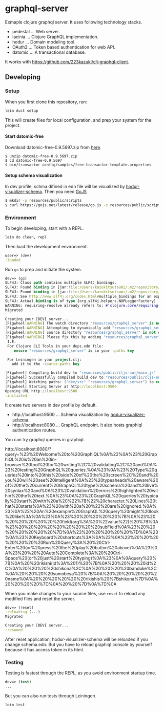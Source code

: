 # graphql-server

Exmaple clojure graphql server. It uses following technology stacks.

* pedestal ... Web server.
* lacinia ... Clojure GraphQL implementation.
* hodur ... Domain modeling tool.
* OAuth2 ... Token based authentication for web API.
* datomic ... A transactional database.

It works with https://github.com/223kazuki/clj-graphql-client.

## Developing

### Setup

When you first clone this repository, run:

```sh
lein duct setup
```

This will create files for local configuration, and prep your system
for the project.

#### Start datomic-free

Download datomic-free-0.9.5697.zip from [here](https://my.datomic.com/downloads/free).

```
$ unzip datomic-free-0.9.5697.zip
$ cd datomic-free-0.9.5697
$ bin/transactor config/samples/free-transactor-template.properties
```

#### Setup schema visualization

In dev profile, schma difined in edn file will be visualized by [hodur-visualizer-schema](https://github.com/luchiniatwork/hodur-visualizer-schema).
Then you need [GoJS](https://gojs.net/latest/index.html)

```sh
$ mkdir -p resources/public/scripts
$ curl https://gojs.net/latest/release/go.js -o resources/public/scripts/go.js
```

### Environment

To begin developing, start with a REPL.

```sh
lein do clean, repl
```

Then load the development environment.

```clojure
user=> (dev)
:loaded
```

Run `go` to prep and initiate the system.

```clojure
dev=> (go)
SLF4J: Class path contains multiple SLF4J bindings.
SLF4J: Found binding in [jar:file:/Users/kazukitsutsumi/.m2/repository/org/slf4j/slf4j-nop/1.7.25/slf4j-nop-1.7.25.jar!/org/slf4j/impl/StaticLoggerBinder.class]
SLF4J: Found binding in [jar:file:/Users/kazukitsutsumi/.m2/repository/ch/qos/logback/logback-classic/1.2.3/logback-classic-1.2.3.jar!/org/slf4j/impl/StaticLoggerBinder.class]
SLF4J: See http://www.slf4j.org/codes.html#multiple_bindings for an explanation.
SLF4J: Actual binding is of type [org.slf4j.helpers.NOPLoggerFactory]
WARNING: requiring-resolve already refers to: #'clojure.core/requiring-resolve in namespace: datomic.common, being replaced by: #'datomic.common/requiring-resolve
Migrated

Creating your [DEV] server...
[Figwheel:WARNING] The watch directory "resources/graphql_server" is not the classpath! A watch directory is must on the classpath and point to the root directory of your namespace source tree. A general all encompassing watch directory will not work.
[Figwheel:WARNING] Attempting to dynamically add "resources/graphql_server" to classpath!
[Figwheel:WARNING] Source directory "resources/graphql_server" is not on the classpath
[Figwheel:WARNING] Please fix this by adding "resources/graphql_server" to your classpath
 I.E.
 For Clojure CLI Tools in your deps.edn file:
    ensure "resources/graphql_server" is in your :paths key

 For Leiningen in your project.clj:
   add it to the :source-paths key

[Figwheel] Compiling build dev to "resources/public/cljs-out/main.js"
[Figwheel] Successfully compiled build dev to "resources/public/cljs-out/main.js" in 17.441 seconds.
[Figwheel] Watching paths: ("dev/src" "resources/graphql_server") to compile build - dev
[Figwheel] Starting Server at http://localhost:9500
Opening URL http://localhost:9500
:initiated
```

It create two servers in dev profile by default.

* http://localhost:9500 ... Schema visualization by [hodur-visualizer-schema](https://github.com/luchiniatwork/hodur-visualizer-schema).
* http://localhost:8080 ... GraphQL endpoint. It also hosts graphiql authentication routes.

You can try graphql queries in graphiql.

http://localhost:8080/?query=%23%20Welcome%20to%20GraphiQL%0A%23%0A%23%20GraphiQL%20is%20an%20in-browser%20tool%20for%20writing%2C%20validating%2C%20and%0A%23%20testing%20GraphQL%20queries.%0A%23%0A%23%20Type%20queries%20into%20this%20side%20of%20the%20screen%2C%20and%20you%20will%20see%20intelligent%0A%23%20typeaheads%20aware%20of%20the%20current%20GraphQL%20type%20schema%20and%20live%20syntax%20and%0A%23%20validation%20errors%20highlighted%20within%20the%20text.%0A%23%0A%23%20GraphQL%20queries%20typically%20start%20with%20a%20%22%7B%22%20character.%20Lines%20that%20starts%0A%23%20with%20a%20%23%20are%20ignored.%0A%23%0A%23%20An%20example%20GraphQL%20query%20might%20look%20like%3A%0A%23%0A%23%20%20%20%20%20%7B%0A%23%20%20%20%20%20%20%20field(arg%3A%20%22value%22)%20%7B%0A%23%20%20%20%20%20%20%20%20%20subField%0A%23%20%20%20%20%20%20%20%7D%0A%23%20%20%20%20%20%7D%0A%23%0A%23%20Keyboard%20shortcuts%3A%0A%23%0A%23%20%20%20%20%20%20%20Run%20Query%3A%20%20Ctrl-Enter%20(or%20press%20the%20play%20button%20above)%0A%23%0A%23%20%20%20Auto%20Complete%3A%20%20Ctrl-Space%20(or%20just%20start%20typing)%0A%23%0A%0Aquery%20%7B%0A%20%20rikishi(id%3A%201)%20%7B%0A%20%20%20%20id%2C%0A%20%20%20%20shikona%2C%0A%20%20%20%20banduke%2C%0A%20%20%20%20sumobeya%20%7B%0A%20%20%20%20%20%20name%0A%20%20%20%20%20%20rikishis%20%7Bshikona%7D%0A%20%20%20%20%7D%0A%20%20%7D%0A%7D%0A

When you make changes to your source files, use `reset` to reload any
modified files and reset the server.

```clojure
dev=> (reset)
:reloading (...)
Migrated

Creating your [DEV] server...
:resumed
```

After reset application, hodur-visualizer-schema will be reloaded if you change schema.edn.
But you have to reload graphiql console by yourself because it has access token in its html.

### Testing

Testing is fastest through the REPL, as you avoid environment startup time.

```clojure
dev=> (test)
...
```

But you can also run tests through Leiningen.

```sh
lein test
```
